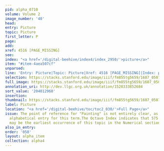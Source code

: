 ```yaml
---
pid: alpha_0710
volume: Volume 2
image_number: '40'
head:
entry: Picture
topic: Picture
first_letter: P
page:
add:
xref: 4516 [PAGE_MISSING]
see:
index: "<a href='/digital-beehive/index4/index_2950/'>picture</a>"
item: "#item-4aea507cf"
unparsed:
line: 'Entry: Picture|Topic: Picture|Xref: 4516 [PAGE_MISSING]|Index: picture|#item-4aea507cf'
selection: https://stacks.stanford.edu/image/iiif/fm855tg5659/1607_0507/794,2968,2960,470/full/0/default.jpg
full_image: https://stacks.stanford.edu/image/iiif/fm855tg5659/1607_0507/full/full/0/default.jpg
annotation_uri: http://dev.llgc.org.uk/annotation/1528333852684
sort_value: '204012968'
insertion:
thumbnail: https://stacks.stanford.edu/image/iiif/fm855tg5659/1607_0507/794,2968,600,180/250,/0/default.jpg
label: Picture
location: "<a href='/digital-beehive/toc/toc2_030/'>Full Page</a>"
issue: The point of reference for "Painting" is not entirely clear, as there is no
  alphabetical entry for this term.The Octavo Index indicates that 575 [Painting]
  may be the earliest occurrence of this topic in the Numerical section of the Alvearium.
also_in_entry:
order: '058'
layout: alpha_item
collection: alpha4
---
```


